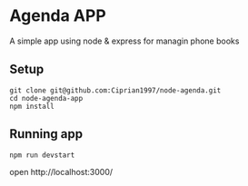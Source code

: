 # Agenda APP

A simple app using node & express for managin phone books

## Setup

```
git clone git@github.com:Ciprian1997/node-agenda.git
cd node-agenda-app
npm install
```

## Running app

```
npm run devstart
```

open http://localhost:3000/